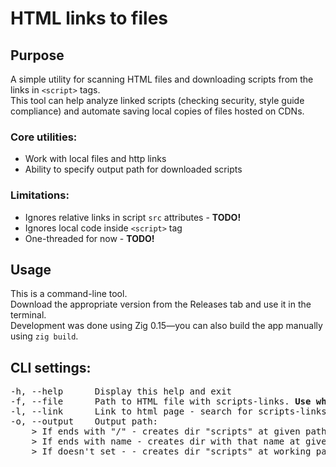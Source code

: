 # HTML links to files

## Purpose
A simple utility for scanning HTML files and downloading scripts from the links in `<script>` tags. <br> 
This tool can help analyze linked scripts (checking security, style guide compliance) and automate saving local copies of files hosted on CDNs.

### Core utilities:
- Work with local files and http links
- Ability to specify output path for downloaded scripts

### Limitations:
- Ignores relative links in script `src` attributes - <strong>TODO!</strong>
- Ignores local code inside `<script>` tag 
- One-threaded for now - <strong>TODO!</strong>

## Usage
This is a command-line tool. <br>
Download the appropriate version from the Releases tab and use it in the terminal.<br>
Development was done using Zig 0.15—you can also build the app manually using `zig build`.

## CLI settings:
<pre>
-h, --help      Display this help and exit
-f, --file      Path to HTML file with scripts-links. <strong>Use when -l doesn't set</strong>
-l, --link      Link to html page - search for scripts-links at given page. <strong>Use when -f doesn't set</strong>
-o, --output    Output path: 
    > If ends with "/" - creates dir "scripts" at given path; 
    > If ends with name - creates dir with that name at given path;
    > If doesn't set - - creates dir "scripts" at working path.
</pre>
 